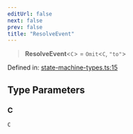 ```yaml
---
editUrl: false
next: false
prev: false
title: "ResolveEvent"
---
```


> **ResolveEvent**\<`C`\> = `Omit`\<`C`, `"to"`\>

Defined in: [state-machine-types.ts:15](https://github.com/WinstonFassett/matchina/blob/2d22b2187dda803854f54b63fe09d04bd833387d/src/state-machine-types.ts#L15)

## Type Parameters

### C

`C`

